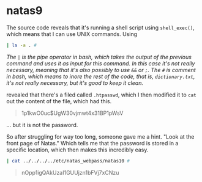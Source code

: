 # natas9

The source code reveals that it's running a shell script using `shell_exec()`, which means that I can use UNIX commands. Using 
```sh
| ls -a . #
```
*The `|` is the pipe operator in bash, which takes the output of the previous command and uses it as input for this command. In this case it's not really necessary, meaning that it's also possibly to use `&&` or `;`.
The `#` is comment in bash, which means to inore the rest of the code, that is, `dictionary.txt`, it's not really necessary, but it's good to keep it clean.*

revealed that there's a filed called `.htpasswd`, which I then modified it to `cat` out the content of the file, which had this.

> $1$p1kwO0uc$UgW30vjmwt4x31BP1pWsV

... but it is not the password.

So after struggling for way too long, someone gave me a hint. "Look at the front page of Natas." Which tells me that the password is stored in a specific location, which then makes this incredibly easy.

```sh
| cat ../../../../etc/natas_webpass/natas10 #
```

> nOpp1igQAkUzaI1GUUjzn1bFVj7xCNzu